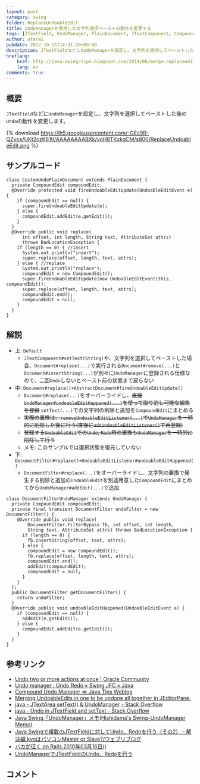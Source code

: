 ```yaml
---
layout: post
category: swing
folder: ReplaceUndoableEdit
title: UndoManagerを使用した文字列選択ペーストの動作を変更する
tags: [JTextField, UndoManager, PlainDocument, JTextComponent, CompoundEdit, DocumentFilter, UndoableEdit]
author: aterai
pubdate: 2012-10-15T14:31:20+09:00
description: JTextFieldなどにUndoManagerを設定し、文字列を選択してペーストした後のUndoの動作を変更します。
hreflang:
    href: http://java-swing-tips.blogspot.com/2014/06/merge-replaceeditremove-and.html
    lang: en
comments: true
---
```

## 概要
`JTextField`などに`UndoManager`を設定し、文字列を選択してペーストした後の`Undo`の動作を変更します。

{% download https://lh5.googleusercontent.com/-GEc9R-QZvos/UKt2czK61tI/AAAAAAAABXk/vqH8TKxkqCM/s800/ReplaceUndoableEdit.png %}

## サンプルコード
<pre class="prettyprint"><code>class CustomUndoPlainDocument extends PlainDocument {
  private CompoundEdit compoundEdit;
  @Override protected void fireUndoableEditUpdate(UndoableEditEvent e) {
    if (compoundEdit == null) {
      super.fireUndoableEditUpdate(e);
    } else {
      compoundEdit.addEdit(e.getEdit());
    }
  }
  @Override public void replace(
      int offset, int length, String text, AttributeSet attrs)
      throws BadLocationException {
    if (length == 0) { //insert
      System.out.println("insert");
      super.replace(offset, length, text, attrs);
    } else { //replace
      System.out.println("replace");
      compoundEdit = new CompoundEdit();
      super.fireUndoableEditUpdate(new UndoableEditEvent(this, compoundEdit));
      super.replace(offset, length, text, attrs);
      compoundEdit.end();
      compoundEdit = null;
    }
  }
}
</code></pre>

## 解説
- 上: `Default`
    - `JTextComponent#setText(String)`や、文字列を選択してペーストした場合、`Document#replace(...)`で実行される`Document#remove(...)`と`Document#insertString(...)`が別々に`UndoManager`に登録される仕様なので、二回`Undo`しないとペースト前の状態まで戻らない
- 中: `Document#replace()+AbstractDocument#fireUndoableEditUpdate()`
    - `Document#replace(...)`をオーバーライドし、~~直接`UndoManager#undoableEditHappened(...)`を使って取り消し可能な編集を登録~~ `setText(...)`での文字列の削除と追加を`CompoundEdit`にまとめる
    - ~~実際の置換は、`removeUndoableEditListener(...)`で`UndoManager`を一時的に削除した後に行う(直後に`addUndoableEditListener()`で再登録)~~
    - ~~登録する`UndoableEdit`での`Undo`, `Redo`時の置換も`UndoManager`を一時的に削除して行う~~
    - メモ: このサンプルでは選択状態を復元していない
- 下: `DocumentFilter#replace()+UndoableEditListener#undoableEditHappened()`
    - `DocumentFilter#replace(...)`をオーバーライドし、文字列の置換で発生する削除と追加の`UndoableEdit`を別途用意した`CompoundEdit`にまとめてから`UndoManager#addEdit(...)`で追加

<!-- dummy comment line for breaking list -->

<pre class="prettyprint"><code>class DocumentFilterUndoManager extends UndoManager {
  private CompoundEdit compoundEdit;
  private final transient DocumentFilter undoFilter = new DocumentFilter() {
    @Override public void replace(
        DocumentFilter.FilterBypass fb, int offset, int length,
        String text, AttributeSet attrs) throws BadLocationException {
      if (length == 0) {
        fb.insertString(offset, text, attrs);
      } else {
        compoundEdit = new CompoundEdit();
        fb.replace(offset, length, text, attrs);
        compoundEdit.end();
        addEdit(compoundEdit);
        compoundEdit = null;
      }
    }
  };
  public DocumentFilter getDocumentFilter() {
    return undoFilter;
  }
  @Override public void undoableEditHappened(UndoableEditEvent e) {
    if (compoundEdit == null) {
      addEdit(e.getEdit());
    } else {
      compoundEdit.addEdit(e.getEdit());
    }
  }
}
</code></pre>

## 参考リンク
- [Undo two or more actions at once | Oracle Community](https://community.oracle.com/thread/1509622)
- [Undo manager : Undo Redo « Swing JFC « Java](http://www.java2s.com/Code/Java/Swing-JFC/Undomanager.htm)
- [Compound Undo Manager ≪ Java Tips Weblog](http://tips4java.wordpress.com/2008/10/27/compound-undo-manager/)
- [Merging UndoableEdits in one to be undone all together in JEditorPane.](http://java-sl.com/tip_merge_undo_edits.html)
- [java - JTextArea setText() & UndoManager - Stack Overflow](http://stackoverflow.com/questions/24433089/jtextarea-settext-undomanager)
- [java - Undo in JTextField and setText - Stack Overflow](http://stackoverflow.com/questions/12844520/undo-in-jtextfield-and-settext)
- [Java Swing「UndoManager」メモ(Hishidama's Swing-UndoManager Memo)](http://www.ne.jp/asahi/hishidama/home/tech/java/swing/UndoManager.html)
- [Java Swingで複数のJTextFieldに対してUndo、Redoを行う（その2）－解決編 kyoはパソコンMaster or Slave?/ウェブリブログ](http://kyopc.at.webry.info/201007/article_1.html)
- [バカが征く on Rails 2010年03月16日()](http://bakagaiku.hsbt.org/entry/20100316)
- [UndoManagerでJTextFieldのUndo、Redoを行う](http://ateraimemo.com/Swing/UndoManager.html)

<!-- dummy comment line for breaking list -->

## コメント
